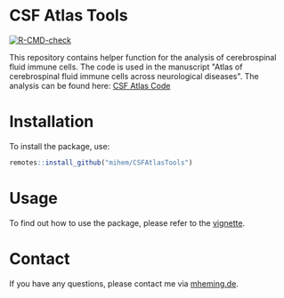 # CSF Atlas Tools
<!-- badges: start -->
  [![R-CMD-check](https://github.com/mihem/CSFAtlasTools/actions/workflows/R-CMD-check.yaml/badge.svg)](https://github.com/mihem/CSFAtlasTools/actions/workflows/R-CMD-check.yaml)
<!-- [![codecov](https://codecov.io/github/mihem/CSFAtlasTools/graph/badge.svg)](https://codecov.io/github/mihem/CSFAtlasTools) -->
  <!-- badges: end -->

This repository contains helper function for the analysis of cerebrospinal fluid immune cells. The code is used in the manuscript "Atlas of cerebrospinal fluid immune cells across neurological diseases". The analysis can be found here: [CSF Atlas Code](https://github.com/mihem/csf_immune_atlas)

# Installation

To install the package, use:

```R
remotes::install_github("mihem/CSFAtlasTools")
```

# Usage

To find out how to use the package, please refer to the [vignette](https://mihem.github.io/scMisc/).

# Contact
If you have any questions, please contact me via [mheming.de](https://osmzhlab.uni-muenster.de/mheming/#contact).